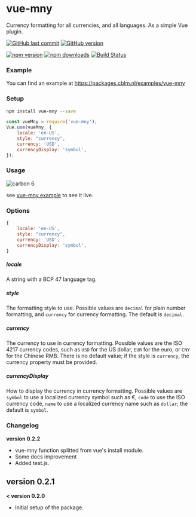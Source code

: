 # vue-mny
Currency formatting for all currencies, and all languages. As a simple Vue plugin.


[![GitHub last commit](https://img.shields.io/github/last-commit/casbloem/vue-mny.svg)](#)
[![GitHub version](https://img.shields.io/github/package-json/v/casbloem/vue-mny.svg)](https://github.com/casbloem/vue-mny)


[![npm version](https://img.shields.io/npm/v/vue-mny.svg)](https://npmjs.com/package/vue-mny)
[![npm downloads](https://img.shields.io/npm/dt/vue-mny.svg)](https://npmjs.com/package/vue-mny)
[![Build Status](https://travis-ci.org/casbloem/vue-mny.svg?branch=master)](#)



### Example
You can find an example at https://packages.cblm.nl/examples/vue-mny



### Setup
```bash
npm install vue-mny --save
```

```javascript
const vueMny = require('vue-mny');
Vue.use(vueMny, {
    locale: 'en-US',
    style: "currency",
    currency: 'USD',
    currencyDisplay: 'symbol',
});
```

### Usage

![carbon 6](https://user-images.githubusercontent.com/5813001/38521565-621af1b6-3c46-11e8-9d1d-b83ae93e74fb.png)


see [vue-mny example](https://packages.cblm.nl/examples/vue-mny) to see it live.



### Options
```javascript
{
    locale: 'en-US',
    style: "currency",
    currency: 'USD',
    currencyDisplay: 'symbol',
}
```


##### locale
A string with a BCP 47 language tag.

##### style
The formatting style to use. Possible values are `decimal` for plain number formatting, and `currency` for currency formatting. The default is `decimal`.

##### currency
The currency to use in currency formatting. Possible values are the ISO 4217 currency codes, such as `USD` for the US dollar, `EUR` for the euro, or `CNY` for the Chinese RMB. There is no default value; if the style is `currency`, the currency property must be provided.

##### currencyDisplay
How to display the currency in currency formatting. Possible values are `symbol` to use a localized currency symbol such as €, `code` to use the ISO currency code, `name` to use a localized currency name such as `dollar`; the default is `symbol`.



### Changelog

**version 0.2.2**  
- vue-mny function splitted from vue's install module.
- Some docs improvement
- Added test.js.


**version 0.2.1**  
- 


**< version 0.2.0**  
- Initial setup of the package.




